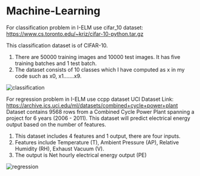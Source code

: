 # Machine-Learning

For classification problem in I-ELM use cifar_10 dataset:
https://www.cs.toronto.edu/~kriz/cifar-10-python.tar.gz

This classification dataset is of CIFAR-10.
1. There are 50000 training images and 10000 test images. It has five training batches and 1 test batch.
2. The dataset consists of 10 classes which I have computed as x in my code such as x0, x1…….x9.

![classification](https://user-images.githubusercontent.com/37297153/152690364-bd1457c9-8306-4ee6-a8f5-e717ed748270.PNG)

For regression problem in I-ELM use ccpp dataset
UCI Dataset Link: https://archive.ics.uci.edu/ml/datasets/combined+cycle+power+plant
Dataset contains 9568 rows from a Combined Cycle Power Plant spanning a project for 6 years (2006 - 2011). This dataset will predict electrical energy output based on the number of features.

1. This dataset includes 4 features and 1 output, there are four inputs.
2. Features include Temperature (T), Ambient Pressure (AP), Relative Humidity (RH), Exhaust Vacuum (V).
3. The output is Net hourly electrical energy output (PE)

![regression](https://user-images.githubusercontent.com/37297153/152690373-226044e8-3ff6-49e0-bd4b-f16bf2dc6558.PNG)
